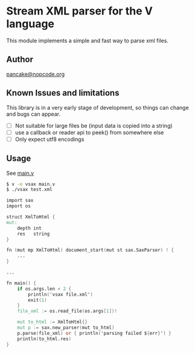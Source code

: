 # Stream XML parser for the V language

This module implements a simple and fast way to parse xml files.

## Author

pancake@nopcode.org

## Known Issues and limitations

This library is in a very early stage of development, so things can change and bugs can appear.

* [ ] Not suitable for large files be (input data is copied into a string)
* [ ] use a callback or reader api to peek() from somewhere else
* [ ] Only expect utf8 encodings

## Usage

See [main.v](main.v)

```sh
$ v -o vsax main.v
$ ./vsax test.xml
```

```v
import sax
import os

struct XmlToHtml {
mut:
	depth int
	res   string
}

fn (mut mp XmlToHtml) document_start(mut st sax.SaxParser) ! {
	...
}

...

fn main() {
	if os.args.len < 2 {
		println('vsax file.xml')
		exit(1)
	}
	file_xml := os.read_file(os.args[1])!

	mut to_html := XmlToHtml{}
	mut p := sax.new_parser(mut to_html)
	p.parse(file_xml) or { println('parsing failed ${err}') }
	println(to_html.res)
}
```
